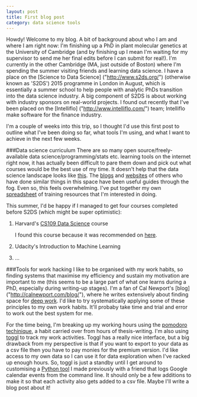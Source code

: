 ```yaml
---
layout: post
title: First blog post
category: data science tools
---
```


Howdy! Welcome to my blog. A bit of background about who I am and where I am right now: I'm finishing up a PhD in plant molecular genetics at the University of Cambridge (and by finishing up I mean I'm waiting for my supervisor to send me her final edits before I can submit for real!). I'm currently in the other Cambridge (MA, just outside of Boston) where I'm spending the summer visiting friends and learning data science. I have a place on the [Science to Data Science] ("http://www.s2ds.org/") (otherwise known as 'S2DS') 2015 programme in London in August, which is essentially a summer school to help people with analytic PhDs transition into the data science industry. A big component of S2DS is about working with industry sponsors on real-world projects. I found out recently that I've been placed on the [Intelliflo] ("http://www.intelliflo.com/") team; Intelliflo make software for the finance industry.  

I'm a couple of weeks into this trip, so I thought I'd use this first post to outline what I've been doing so far, what tools I'm using, and what I want to achieve in the next few weeks. 

###Data science curriculum
There are so many open source/freely-available data science/programming/stats etc. learning tools on the internet right now, it has actually been difficult to pare them down and pick out what courses would be the best use of my time. It doesn't help that the data science landscape looks like [this]("http://nirvacana.com/thoughts/wp-content/uploads/2013/07/RoadToDataScientist1.png"). The [blogs]("https://datascientistjourney.wordpress.com/category/data-science/") and [websites]("http://datasciencemasters.org/") of others who have done similar things in this space have been useful guides through the fog. Even so, this feels overwhelming. I've put together my own [spreadsheet]("https://docs.google.com/spreadsheets/d/1IDNSt0ckSuv5Sw67cw17fJDuOELGa-pjCSR2vuWK8OA/edit?usp=sharing") of training resources that I'm interested in doing. 

This summer, I'd be happy if I managed to get four courses completed before S2DS (which might be super optimistic):

1. Harvard's [CS109 Data Science]("http://cs109.github.io/2014/") course 

   I found this course because it was recommended on [here]("https://datascientistjourney.wordpress.com/2014/11/23/revised-plan-6-months-to-becoming-a-data-scientist/"). 

2. Udacity's Introduction to Machine Learning
2. ...

###Tools for work hacking
I like to be organised with my work habits, so finding systems that maximise my efficiency and sustain my motivation are important to me (this seems to be a large part of what one learns during a PhD, especially during writing-up stages). I'm a fan of Cal Newport's [blog] ("http://calnewport.com/blog/"), where he writes extensively about finding space for [deep work]("http://calnewport.com/blog/2012/11/21/knowledge-workers-are-bad-at-working-and-heres-what-to-do-about-it/"). I'd like to try systematically applying some of these principles to my own work habits. It'll probaby take time and trial and error to work out the best system for me.

For the time being, I'm breaking up my working hours using the [pomodoro techinique]("http://pomodorotechnique.com/"), a habit carried over from hours of thesis-writing. I'm also using [toggl]("www.toggl.com") to track my work activities. Toggl has a really nice interface, but a big drawback from my perspective is that if you want to export to your data as a csv file then you have to pay monies for the premium version. I'd like access to my own data so I can use it for data exploration when I've racked up enough hours. So, toggl is just a standby until I get around to customising a [Python tool]("https://github.com/linbug/Glock") I made previously with a friend that logs Google calendar events from the command line. It should only be a few additions to make it so that each activity also gets added to a csv file. Maybe I'll write a blog post about it!

